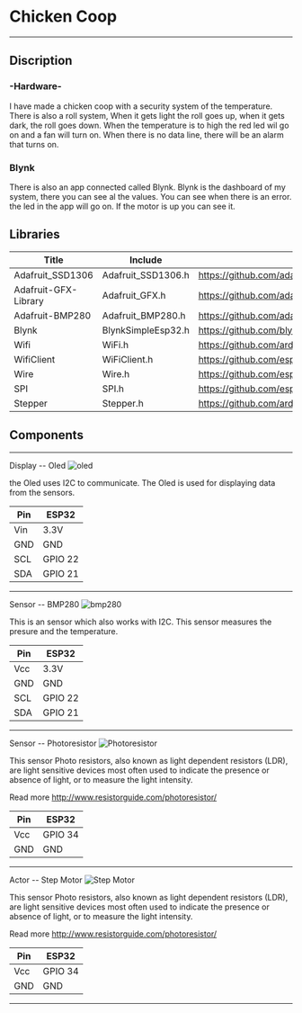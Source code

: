 # Chicken Coop
-----------

## Discription

### -Hardware-
I have made a chicken coop with a security system of the temperature. There is also a roll system, When it gets light the roll goes up, when it gets dark, the roll goes down. When the temperature is to high the red led wil go on and a fan will turn on. When there is no data line, there will be an alarm that turns on.
### Blynk
There is also an app connected called Blynk. Blynk is the dashboard of my system, there you can see al the values. You can see when there is an error. the led in the app will go on. If the motor is up you can see it.

## Libraries
Title | Include | Link 
------|---------|------
Adafruit_SSD1306 | Adafruit_SSD1306.h | https://github.com/adafruit/Adafruit_SSD1306 
Adafruit-GFX-Library | Adafruit_GFX.h | https://github.com/adafruit/Adafruit-GFX-Library 
Adafruit-BMP280 | Adafruit_BMP280.h | https://github.com/adafruit/Adafruit_BMP280_Library
Blynk | BlynkSimpleEsp32.h | https://github.com/blynkkk/blynk-library/blob/master/src/BlynkSimpleEsp32.h
Wifi | WiFi.h | https://github.com/arduino-libraries/WiFi
WifiClient | WiFiClient.h | https://github.com/esp8266/Arduino/blob/master/libraries/ESP8266WiFi/src/WiFiClient.h
Wire | Wire.h | https://github.com/esp8266/Arduino/tree/master/libraries/Wire
SPI | SPI.h | https://github.com/esp8266/Arduino/tree/master/libraries/SPI 
Stepper | Stepper.h | https://github.com/arduino-libraries/Stepper

## Components

---
Display -- Oled ![oled](https://user-images.githubusercontent.com/61006702/77226007-e6c0e100-6b74-11ea-9dff-47438e23a81a.jpg)

the Oled uses I2C to communicate. The Oled is used for displaying data from the sensors.

Pin | ESP32 
------|------
Vin	| 3.3V
GND	| GND
SCL	| GPIO 22
SDA	| GPIO 21

---

Sensor -- BMP280 ![bmp280](https://user-images.githubusercontent.com/61006702/77226020-225bab00-6b75-11ea-9e40-b6a22e855fad.jpg)

This is an sensor which also works with I2C. This sensor measures the presure and the temperature.

Pin | ESP32 
------|------
Vcc	| 3.3V
GND	| GND
SCL	| GPIO 22
SDA	| GPIO 21

---


Sensor -- Photoresistor ![Photoresistor](https://5.imimg.com/data5/LR/UR/ZM/SELLER-40584703/ldr-photoresistor-photo-light-sensitive-resistor-light-dependent-resistor-250x250.jpg)

This sensor Photo resistors, also known as light dependent resistors (LDR), are light sensitive devices most often used to indicate the presence or absence of light, or to measure the light intensity.

Read more http://www.resistorguide.com/photoresistor/


Pin | ESP32 
------|------
Vcc	| GPIO 34
GND	| GND

---


Actor -- Step Motor ![Step Motor](https://image.allekabels.nl/image/1072345-0/stappenmotor-12vdc-60ma-hoek-7.5-85-stappen-stappenmotor-12vdc-60ma-hoek-7.5-85-stappen.jpg)

This sensor Photo resistors, also known as light dependent resistors (LDR), are light sensitive devices most often used to indicate the presence or absence of light, or to measure the light intensity.

Read more http://www.resistorguide.com/photoresistor/


Pin | ESP32 
------|------
Vcc	| GPIO 34
GND	| GND

---



